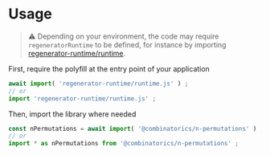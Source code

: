 # Usage

> :warning: Depending on your environment, the code may require
> `regeneratorRuntime` to be defined, for instance by importing
> [regenerator-runtime/runtime](https://www.npmjs.com/package/regenerator-runtime).

First, require the polyfill at the entry point of your application
```js
await import( 'regenerator-runtime/runtime.js' ) ;
// or
import 'regenerator-runtime/runtime.js' ;
```

Then, import the library where needed
```js
const nPermutations = await import( '@combinatorics/n-permutations' ) ;
// or
import * as nPermutations from '@combinatorics/n-permutations' ;
```

